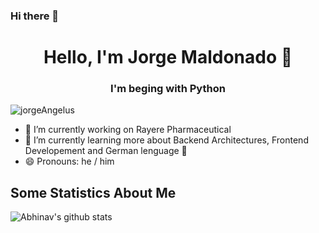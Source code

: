 ### Hi there 👋
<h1 align="center"> Hello, I'm Jorge Maldonado 👋 </h1>
<h3 align="center"> I'm beging with Python</h3>

<p align="left"> <img src="https://komarev.com/ghpvc/?username=jorgeAngelus" alt="jorgeAngelus" /> </p>

- 🔭 I’m currently working on Rayere Pharmaceutical
- 🌱 I’m currently learning more about Backend Architectures, Frontend Developement and German lenguage 🥨
- 😄 Pronouns: he / him

## Some Statistics About Me
![Abhinav's github stats](https://github-readme-stats.vercel.app/api?username=jorgeAngelus&&show_icons=true&title_color=ffffff&icon_color=bb2acf&text_color=daf7dc&bg_color=151515)<br>

